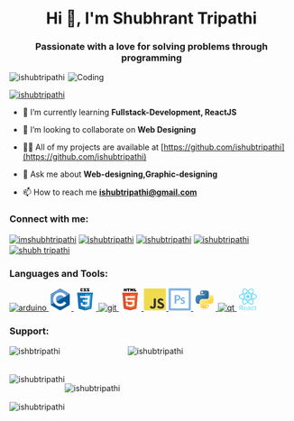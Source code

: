 <h1 align="center">Hi 👋, I'm Shubhrant Tripathi</h1>
<h3 align="center">Passionate with a love for solving problems through programming</h3>
<img align="right" alt="Coding" width="400" src="https://i.pinimg.com/originals/f0/67/9c/f0679cecb213c378d86067ee5fecb8fb.gif">

<p align="left"> <img src="https://komarev.com/ghpvc/?username=ishubtripathi&label=Profile%20views&color=0e75b6&style=flat" alt="ishubtripathi" /> </p>

<p align="left"> <a href="https://twitter.com/ishubtripathi" target="_blank"><img src="https://img.shields.io/twitter/follow/ishubtripathi?logo=twitter&style=for-the-badge" alt="ishubtripathi" /></a> </p>

- 🌱 I’m currently learning **Fullstack-Development, ReactJS**

- 👯 I’m looking to collaborate on **Web Designing**

- 👨‍💻 All of my projects are available at [https://github.com/ishubtripathi](https://github.com/ishubtripathi)

- 💬 Ask me about **Web-designing,Graphic-designing**

- 📫 How to reach me **ishubtripathi@gmail.com**

<h3 align="left">Connect with me:</h3>
<p align="left">
<a href="https://codepen.io/imshubhtripathi" target="_blank"><img align="center" src="https://raw.githubusercontent.com/rahuldkjain/github-profile-readme-generator/master/src/images/icons/Social/codepen.svg" alt="imshubhtripathi" height="30" width="40" /></a>
<a href="https://twitter.com/ishubtripathi" target="_blank"><img align="center" src="https://raw.githubusercontent.com/rahuldkjain/github-profile-readme-generator/master/src/images/icons/Social/twitter.svg" alt="ishubtripathi" height="30" width="40" /></a>
<a href="https://linkedin.com/in/ishubtripathi" target="_blank"><img align="center" src="https://raw.githubusercontent.com/rahuldkjain/github-profile-readme-generator/master/src/images/icons/Social/linked-in-alt.svg" alt="ishubtripathi" height="30" width="40" /></a>
<a href="https://instagram.com/ishubtripathi" target="_blank"><img align="center" src="https://raw.githubusercontent.com/rahuldkjain/github-profile-readme-generator/master/src/images/icons/Social/instagram.svg" alt="ishubtripathi" height="30" width="40" /></a>
<a href="https://www.youtube.com/c/shubh tripathi" target="_blank"><img align="center" src="https://raw.githubusercontent.com/rahuldkjain/github-profile-readme-generator/master/src/images/icons/Social/youtube.svg" alt="shubh tripathi" height="30" width="40" /></a>
</p>

<h3 align="left">Languages and Tools:</h3>
<p align="left"> <a href="https://www.arduino.cc/" target="_blank" rel="noreferrer"> <img src="https://cdn.worldvectorlogo.com/logos/arduino-1.svg" alt="arduino" width="40" height="40"/> </a> <a href="https://www.cprogramming.com/" target="_blank" rel="noreferrer"> <img src="https://raw.githubusercontent.com/devicons/devicon/master/icons/c/c-original.svg" alt="c" width="40" height="40"/> </a> <a href="https://www.w3schools.com/css/" target="_blank" rel="noreferrer"> <img src="https://raw.githubusercontent.com/devicons/devicon/master/icons/css3/css3-original-wordmark.svg" alt="css3" width="40" height="40"/> </a> <a href="https://git-scm.com/" target="_blank" rel="noreferrer"> <img src="https://www.vectorlogo.zone/logos/git-scm/git-scm-icon.svg" alt="git" width="40" height="40"/> </a> <a href="https://www.w3.org/html/" target="_blank" rel="noreferrer"> <img src="https://raw.githubusercontent.com/devicons/devicon/master/icons/html5/html5-original-wordmark.svg" alt="html5" width="40" height="40"/> </a> <a href="https://developer.mozilla.org/en-US/docs/Web/JavaScript" target="_blank" rel="noreferrer"> <img src="https://raw.githubusercontent.com/devicons/devicon/master/icons/javascript/javascript-original.svg" alt="javascript" width="40" height="40"/> </a> <a href="https://www.photoshop.com/en" target="_blank" rel="noreferrer"> <img src="https://raw.githubusercontent.com/devicons/devicon/master/icons/photoshop/photoshop-line.svg" alt="photoshop" width="40" height="40"/> </a> <a href="https://www.python.org" target="_blank" rel="noreferrer"> <img src="https://raw.githubusercontent.com/devicons/devicon/master/icons/python/python-original.svg" alt="python" width="40" height="40"/> </a> <a href="https://www.qt.io/" target="_blank" rel="noreferrer"> <img src="https://upload.wikimedia.org/wikipedia/commons/0/0b/Qt_logo_2016.svg" alt="qt" width="40" height="40"/> </a> <a href="https://reactjs.org/" target="_blank" rel="noreferrer"> <img src="https://raw.githubusercontent.com/devicons/devicon/master/icons/react/react-original-wordmark.svg" alt="react" width="40" height="40"/> </a> </p>

<h3 align="left">Support:</h3>
<p><a href="https://www.buymeacoffee.com/ishbtripathi"> <img align="left" src="https://cdn.buymeacoffee.com/buttons/v2/default-yellow.png" height="50" width="210" alt="ishbtripathi" /></a><a href="https://ko-fi.com/ishubtripathi"> <img align="left" src="https://cdn.ko-fi.com/cdn/kofi3.png?v=3" height="50" width="210" alt="ishubtripathi" /></a></p><br><br>

<p><img align="left" src="https://github-readme-stats.vercel.app/api/top-langs?username=ishubtripathi&show_icons=true&locale=en&layout=compact" alt="ishubtripathi" /></p>

<p>&nbsp;<img align="center" src="https://github-readme-stats.vercel.app/api?username=ishubtripathi&show_icons=true&locale=en" alt="ishubtripathi" /></p>

<p><img align="center" src="https://github-readme-streak-stats.herokuapp.com/?user=ishubtripathi&" alt="ishubtripathi" /></p>
